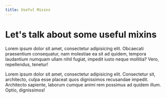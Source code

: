 ```yaml
---
title: Useful Mixins
---
```


# Let's talk about some useful mixins

Lorem ipsum dolor sit amet, consectetur adipisicing elit. Obcaecati praesentium consequatur, nam molestiae ea sit ad quidem, tempora laudantium numquam ullam nihil fugiat, impedit iusto neque mollitia? Vero, repellendus, tenetur!

Lorem ipsum dolor sit amet, consectetur adipisicing elit. Consectetur sit, architecto, culpa esse placeat quos dignissimos recusandae impedit. Architecto sapiente, laborum cumque animi rem possimus ad quidem illum. Optio, dignissimos!